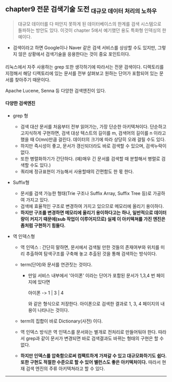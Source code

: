 ## chapter9 전문 검색기술 도전 <sub>대규모 데이터 처리의 노하우</sub>

> 대규모 데이터를 다 떠안지 못하게 된 데이터베이스의 한계를 검색 시스템으로 돌파하는 방안도 있다. 이것이 chapter 5에서 예기했던 용도 특화형 인덱싱의 한 예이다. 

- 검색이라고 하면 Google이나 Naver 같은 검색 서비스를 상상할 수도 있지만, 그렇지 않은 상황에서 검색기술을 응용한다는 것이 중요 포인트이다. 

#### 

리눅스에서 자주 사용하는 grep 또한 생각하기에 따라서는 전문 검색이다. 디렉토리를 지정해서 해당 디렉토리에 있는 문서를 전부 살펴보고 원하는 단어가 포함되어 있는 문서를 찾아주기 때문이다. 

Apache Lucene, Senna 등 다앙한 검색엔진이 있다. 

#### 다양한 검색엔진

- grep 형

  - 검색 대산 문서를 처음부터 전부 읽어가는, 가장 단순한 아키텍쳐이다. 단순하고 고지식하게 구현하면, 검색 대상 텍스트의 길이를 m, 검색어의 길이를 n 이라고 했을 때 O(mn)만큼 걸린다. 데이터의 크기에 따라 상당히 오래 걸릴 수도 있다.
  - 하지만 즉시성이 좋고, 문서가 갱신되더라도 바로 검색할 수 있으며, 검색누락이 없다. 
  - 또한 병렬화하기가 간단하다. (예)매우 긴 문서를 검색할 때 분할해서 병렬로 검색할 수도 있다.)
  - 쿼리에 정규표현이 가능해서 사용할때의 간편함도 한 몫 한다.

- Suffix형

  - 문서를 검색 가능한 형태(Trie 구조나 Suffix Array, Suffix Tree 등)로 가공하여 가지고 있다. 
  - 검색에 효율적인 구조로 변경하여 가지고 있으므로 메모리에 올리기 용이하다.
  - **하지만 구조를 변경하면 메모리에 올리기 용이하다고는 하나, 일반적으로 데이터 량이 커지기 때문에(sub 작업이 이루어지므로) 실제 이 아키텍쳐를 가진 엔진은 좀처럼 구현하기 힘들다.**

- 역 인덱스형

  - 역 인덱스 : 간단히 말하면, 문서에서 검색될 만한 것들의 존재여부와 위치를 미리 추출하여 탐색구조를 구축해 놓고 추출된 것을 통해 검색하는 방식이다.

  - term(단어)와 문서를 연관짓는 것이다. 

    - 만일 서비스 내부에서 '아이폰' 이라는 단어가 포함된 문서가 1,3,4 번 페이지에 있다면

      아이폰 -> 1 | 3 | 4 

      와 같은 형식으로 저장한다. 아이폰으로 검색한 결과로 1, 3, 4 페이지의 내용이 나타나는 것이다.

  - term의 집합이 바로 Dictionary(사전) 이다.

  - 역 인덱스 방식은 역 인덱스를 문서와는 별개로 전처리로 만들어둬야 한다. 따라서 grep과 같이 문서가 변경되면 바로 검색결과도 바뀌는 형태의 구현은 할 수 없다.

  - **하지만 인덱스를 압축함으로써 컴팩트하게 가져갈 수 있고 대규모화하기도 쉽다. 또한 구현도 적절한 수준으로 할 수 있어 밸런스도 좋은 아키텍처이다.** 따라서 현재 검색 엔진의 주류 아키텍쳐라고 할 수 있다.

_ _ _

